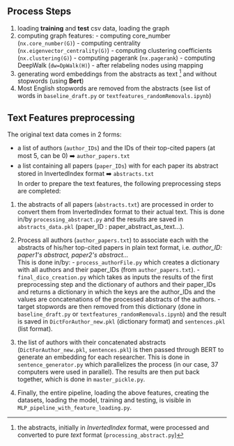 ## Process Steps

1. loading **training** and **test** csv data, loading the graph
2. computing graph features:
        - computing core_number (`nx.core_number(G)`)
        - computing centrality (`nx.eigenvector_centrality(G)`)
        - computing clustering coefficients (`nx.clustering(G)`)
        - computing pagerank (`nx.pagerank`)
        - computing DeepWalk (`dw=DpWalk(H)`) - after relabeling nodes using mapping
3. generating word embeddings from the abstracts as text [^1] and without stopwords (using **Bert**)
2. Most English stopwords are removed from the abstracts (see list of words in ``baseline_draft.py`` or ``textfeatures_randomRemovals.ipynb``)

[^1]: the abstracts, initially in *InvertedIndex* format, were processed and converted to pure *text* format (`processing_abstract.py`)
  

## Text Features preprocessing
The original text data comes in 2 forms: 
- a list of authors (``author_IDs``) and the IDs of their top-cited papers (at most 5, can be 0) ➡️ ``author_papers.txt``
- a list containing all papers (``paper_IDs``) with for each paper its abstract stored in InvertedIndex format ➡️ ``abstracts.txt`` <br />
In order to prepare the text features, the following preprocessing steps are completed:
1. the abstracts of all papers (``abstracts.txt``) are processed in order to convert them from InvertedIndex format to their actual text. This is done in/by ``processing_abstract.py`` and the results are saved in ``abstracts_data.pkl`` (paper_ID : paper_abstract_as_text...).
2. Process all authors (``author_papers.txt``) to associate each with the abstracts of his/her top-cited papers in plain text format, i.e. *author_ID: paper1's abstract, paper2's abstract...* <br /> This is done in/by:
        - ``process_authorFile.py`` which creates a dictionary with all authors and their paper_IDs (from ``author_papers.txt``).
        - ``final_dico_creation.py`` which takes as inputs the results of the first preprocessing step and the dictionary of authors and their paper_IDs and returns a dictionary in which the keys are the author_IDs and the values are concatenations of the processed abstracts of the authors. 
        - target stopwords are then removed from this dictionary (done in ``baseline_draft.py`` or ``textfeatures_randomRemovals.ipynb``) and the result is saved in ``DictForAuthor_new.pkl`` (dictionary format) and ``sentences.pkl`` (list format).

3. the list of authors with their concatenated abstracts (``DictForAuthor_new.pkl``, ``sentences.pkl``) is then passed through BERT to generate an embedding for each researcher. This is done in ``sentence_generator.py`` which parallelizes the process (in our case, 37 computers were used in parallel). The results are then put back together, which is done in ``master_pickle.py``.
4. Finally, the entire pipeline, loading the above features, creating the datasets, loading the model, training and testing, is visible in ``MLP_pipeline_with_feature_loading.py``.